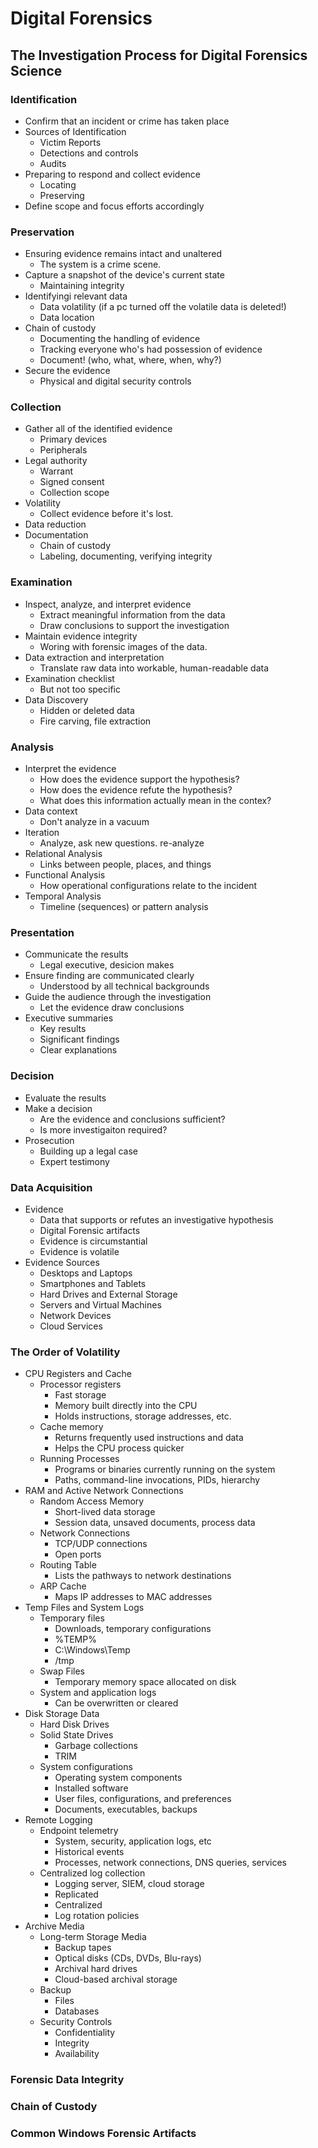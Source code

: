 # Digital Forensics

## The Investigation Process for Digital Forensics Science

### Identification

- Confirm that an incident or crime has taken place
- Sources of Identification
    - Victim Reports
    - Detections and controls
    - Audits
- Preparing to respond and collect evidence
    - Locating
    - Preserving
- Define scope and focus efforts accordingly

### Preservation

- Ensuring evidence remains intact and unaltered
    - The system is a crime scene.
- Capture a snapshot of the device's current state
    - Maintaining integrity
- Identifyingi relevant data
    - Data volatility (if a pc turned off the volatile data is deleted!)
    - Data location
- Chain of custody
    - Documenting the handling of evidence
    - Tracking everyone who's had possession of evidence
    - Document! (who, what, where, when, why?)
- Secure the evidence
    - Physical and digital security controls

### Collection

- Gather all of the identified evidence
    - Primary devices
    - Peripherals
- Legal authority
    - Warrant
    - Signed consent
    - Collection scope
- Volatility
    - Collect evidence before it's lost.
- Data reduction
- Documentation
    - Chain of custody
    - Labeling, documenting, verifying integrity

### Examination

- Inspect, analyze, and interpret evidence
    - Extract meaningful information from the data
    - Draw conclusions to support the investigation
- Maintain evidence integrity
    - Woring with forensic images of the data.
- Data extraction and interpretation
    - Translate raw data into workable, human-readable data
- Examination checklist
    - But not too specific
- Data Discovery
    - Hidden or deleted data
    - Fire carving, file extraction

### Analysis

- Interpret the evidence
    - How does the evidence support the hypothesis?
    - How does the evidence refute the hypothesis?
    - What does this information actually mean in the contex?
- Data context
    - Don't analyze in a vacuum
- Iteration
    - Analyze, ask new questions. re-analyze
- Relational Analysis
    - Links between people, places, and things
- Functional Analysis
    - How operational configurations relate to the incident
- Temporal Analysis
    - Timeline (sequences) or pattern analysis

### Presentation

- Communicate the results
    - Legal executive, desicion makes
- Ensure finding are communicated clearly
    - Understood by all technical backgrounds
- Guide the audience through the investigation
    - Let the evidence draw conclusions
- Executive summaries
    - Key results
    - Significant findings
    - Clear explanations

### Decision

- Evaluate the results
- Make a decision
    - Are the evidence and conclusions sufficient?
    - Is more investigaiton required?
- Prosecution
    - Building up a legal case
    - Expert testimony

### Data Acquisition

- Evidence
    - Data that supports or refutes an investigative hypothesis
    - Digital Forensic artifacts
    - Evidence is circumstantial
    - Evidence is volatile
- Evidence Sources
    - Desktops and Laptops
    - Smartphones and Tablets
    - Hard Drives and External Storage
    - Servers and Virtual Machines
    - Network Devices
    - Cloud Services

### The Order of Volatility

- CPU Registers and Cache
    - Processor registers
        - Fast storage
        - Memory built directly into the CPU
        - Holds instructions, storage addresses, etc.
    - Cache memory
        - Returns frequently used instructions and data
        - Helps the CPU process quicker
    - Running Processes
        - Programs or binaries currently running on the system
        - Paths, command-line invocations, PIDs, hierarchy
- RAM and Active Network Connections
    - Random Access Memory
        - Short-lived data storage
        - Session data, unsaved documents, process data
    - Network Connections
        - TCP/UDP connections
        - Open ports
    - Routing Table
        - Lists the pathways to network destinations
    - ARP Cache
        - Maps IP addresses to MAC addresses
- Temp Files and System Logs
    - Temporary files
        - Downloads, temporary configurations
        - %TEMP%
        - C:\Windows\Temp
        - /tmp
    - Swap Files
        - Temporary memory space allocated on disk
    - System and application logs
        - Can be overwritten or cleared
- Disk Storage Data
    - Hard Disk Drives
    - Solid State Drives
        - Garbage collections
        - TRIM
    - System configurations
        - Operating system components
        - Installed software
        - User files, configurations, and preferences
        - Documents, executables, backups
- Remote Logging
    - Endpoint telemetry
        - System, security, application logs, etc
        - Historical events
        - Processes, network connections, DNS queries, services
    - Centralized log collection
        - Logging server, SIEM, cloud storage
        - Replicated
        - Centralized
        - Log rotation policies
- Archive Media
    - Long-term Storage Media
        - Backup tapes
        - Optical disks (CDs, DVDs, Blu-rays)
        - Archival hard drives
        - Cloud-based archival storage
    - Backup
        - Files
        - Databases
    - Security Controls
        - Confidentiality
        - Integrity
        - Availability

### Forensic Data Integrity

### Chain of Custody

### Common Windows Forensic Artifacts
